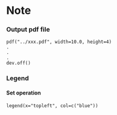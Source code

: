# Note

### Output pdf file

    pdf("../xxx.pdf", width=10.0, height=4)
    .
    .
    .
    dev.off()

### Legend

#### Set operation

    legend(x="topleft", col=c("blue"))
